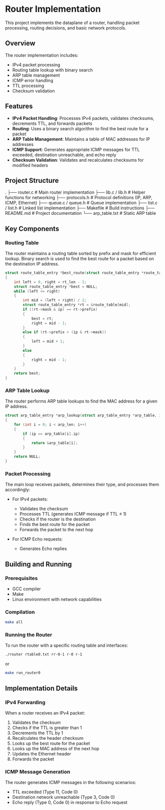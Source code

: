 # Router Implementation

This project implements the dataplane of a router, handling packet processing, routing decisions, and basic network protocols.

## Overview

The router implementation includes:

- IPv4 packet processing
- Routing table lookup with binary search
- ARP table management
- ICMP error handling
- TTL processing
- Checksum validation

## Features

- **IPv4 Packet Handling**: Processes IPv4 packets, validates checksums, decrements TTL, and forwards packets
- **Routing**: Uses a binary search algorithm to find the best route for a packet
- **ARP Table Management**: Maintains a table of MAC addresses for IP addresses
- **ICMP Support**: Generates appropriate ICMP messages for TTL exceeded, destination unreachable, and echo reply
- **Checksum Validation**: Validates and recalculates checksums for modified headers

## Project Structure

.
├── router.c                  # Main router implementation
├── lib.c / lib.h             # Helper functions for networking
├── protocols.h               # Protocol definitions (IP, ARP, ICMP, Ethernet)
├── queue.c / queue.h         # Queue implementation
├── list.c / list.h           # Linked list implementation
├── Makefile                  # Build instructions
├── README.md                 # Project documentation
└── arp_table.txt             # Static ARP table

## Key Components

### Routing Table

The router maintains a routing table sorted by prefix and mask for efficient lookup. Binary search is used to find the best route for a packet based on the destination IP address.

```c
struct route_table_entry *best_route(struct route_table_entry *route_table, int rt_len, uint32_t ip)
{
    int left = 0, right = rt_len - 1;
    struct route_table_entry *best = NULL;
    while (left <= right)
    {
        int mid = (left + right) / 2;
        struct route_table_entry *rt = &route_table[mid];
        if ((rt->mask & ip) == rt->prefix)
        {
            best = rt;
            right = mid - 1;
        }
        else if (rt->prefix > (ip & rt->mask))
        {
            left = mid + 1;
        }
        else
        {
            right = mid - 1;
        }
    }
    return best;
}
```

### ARP Table Lookup

The router performs ARP table lookups to find the MAC address for a given IP address.

```c
struct arp_table_entry *arp_lookup(struct arp_table_entry *arp_table, int arp_len, uint32_t ip)
{
    for (int i = 0; i < arp_len; i++)
    {
        if (ip == arp_table[i].ip)
        {
            return &arp_table[i];
        }
    }
    return NULL;
}
```

### Packet Processing

The main loop receives packets, determines their type, and processes them accordingly:

- For IPv4 packets:
  - Validates the checksum
  - Processes TTL (generates ICMP message if TTL ≤ 1)
  - Checks if the router is the destination
  - Finds the best route for the packet
  - Forwards the packet to the next hop

- For ICMP Echo requests:
  - Generates Echo replies

## Building and Running

### Prerequisites

- GCC compiler
- Make
- Linux environment with network capabilities

### Compilation

```bash
make all
```

### Running the Router

To run the router with a specific routing table and interfaces:

```bash
./router rtable0.txt rr-0-1 r-0 r-1
```

or

```bash
make run_router0
```

## Implementation Details

### IPv4 Forwarding

When a router receives an IPv4 packet:

1. Validates the checksum
2. Checks if the TTL is greater than 1
3. Decrements the TTL by 1
4. Recalculates the header checksum
5. Looks up the best route for the packet
6. Looks up the MAC address of the next hop
7. Updates the Ethernet header
8. Forwards the packet

### ICMP Message Generation

The router generates ICMP messages in the following scenarios:

- TTL exceeded (Type 11, Code 0)
- Destination network unreachable (Type 3, Code 0)
- Echo reply (Type 0, Code 0) in response to Echo request
